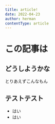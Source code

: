 ```yaml
---
title: article!
date: 2022-04-23
author: herman
contentType: article
---
```


# この記事は
## どうしようかな
とりあえずこんなもん
## テストテスト
- はい
- はい
